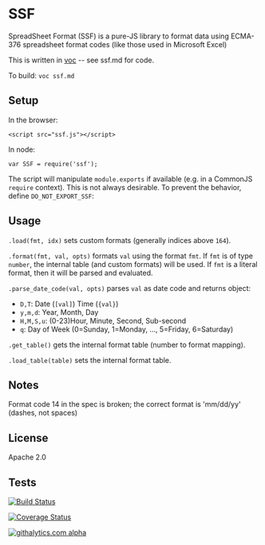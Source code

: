 # SSF

SpreadSheet Format (SSF) is a pure-JS library to format data using ECMA-376
spreadsheet format codes (like those used in Microsoft Excel)

This is written in [voc](https://npmjs.org/package/voc) -- see ssf.md for code.

To build: `voc ssf.md`

## Setup

In the browser:

    <script src="ssf.js"></script>

In node:

    var SSF = require('ssf');

The script will manipulate `module.exports` if available (e.g. in a CommonJS
`require` context). This is not always desirable. To prevent the behavior,
define `DO_NOT_EXPORT_SSF`:

## Usage

`.load(fmt, idx)` sets custom formats (generally indices above `164`).

`.format(fmt, val, opts)` formats `val` using the format `fmt`. If `fmt` is of
type `number`, the internal table (and custom formats) will be used. If `fmt`
is a literal format, then it will be parsed and evaluated.

`.parse_date_code(val, opts)` parses `val` as date code and returns object:

- `D,T`: Date (`[val]`) Time (`{val}`)
- `y,m,d`: Year, Month, Day
- `H,M,S,u`: (0-23)Hour, Minute, Second, Sub-second
- `q`: Day of Week (0=Sunday, 1=Monday, ..., 5=Friday, 6=Saturday)

`.get_table()` gets the internal format table (number to format mapping).

`.load_table(table)` sets the internal format table.

## Notes

Format code 14 in the spec is broken; the correct format is 'mm/dd/yy' (dashes,
not spaces)

## License

Apache 2.0

## Tests

[![Build Status](https://travis-ci.org/SheetJS/ssf.svg?branch=master)](https://travis-ci.org/SheetJS/ssf)

[![Coverage Status](https://coveralls.io/repos/SheetJS/ssf/badge.png?branch=master)](https://coveralls.io/r/SheetJS/ssf?branch=master)

[![githalytics.com alpha](https://cruel-carlota.pagodabox.com/c1dac903f4b43f82a529bc8df145d085 "githalytics.com")](http://githalytics.com/SheetJS/ssf)
